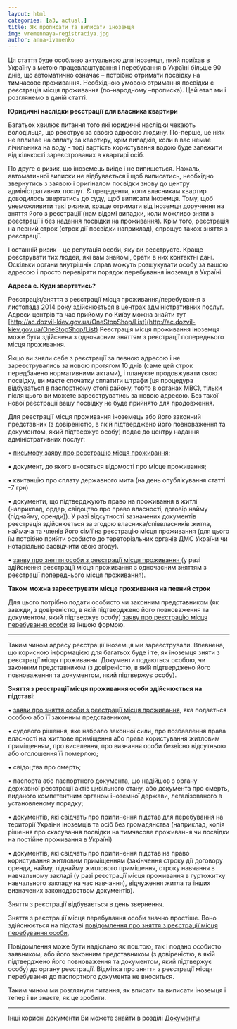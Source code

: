 ```yaml
---
layout: html
categories: [a3, actual,]
title: Як прописати та виписати іноземця
img: vremennaya-registraciya.jpg
author: anna-ivanenko
--- 
```

Ця стаття буде особливо актуальною для іноземця, який приїхав в Україну з метою працевлаштування і перебування в Україні 
більше 90 днів, що автоматично означає – потрібно отримати посвідку на тимчасове проживання. Необхідною умовою отримання посвідки є реєстрація місця проживання (по-народному –прописка). Цей етап ми і розглянемо в даній статті.

**Юридичні наслідки реєстрації для власника квартири**

Багатьох хвилює питання того які юридичні наслідки чекають володільця, що реєструє за своєю адресою людину. По-перше, це ніяк не впливає на оплату за квартиру, крім випадків, коли в вас немає лічильника на воду - тоді вартість користування водою буде залежити від кількості зареєстрованих в квартирі осіб.

По друге є ризик, що іноземець виїде і не випишеться. Нажаль, автоматичної виписки не відбувається і щоб виписатись, необхідно звернутись з заявою і оригіналом посвідки знову до центру адміністративних послуг. Є прецеденти, коли власникам квартир доводилось звертатись до суду, щоб виписати іноземця. Тому, щоб унеможливити такі ризики, краще отримати від іноземця доручення на зняття його з реєстрації (нам відомі випадки, коли можливо зняти з реєстрації і без надання посвідки на проживання). Крім того, реєстрація на певний строк (строк дії посвідки наприклад), спрощує також зняття з реєстрації.

І останній ризик - це репутація особи, яку ви реєструєте. Краще реєструвати тих людей, які вам знайомі, брати в них контактні дані. Оскільки органи внутрішніх справ можуть розшукувати особу за вашою адресою і просто перевіряти порядок перебування іноземця в Україні.

**Адреса є. Куди звертатись?**

 Реєстрація/зняття з реєстрації місця проживання/перебування з листопада 2014 року здійснюється в центрах адміністративних послуг. Адреси центрів та час прийому по Київу можна знайти тут [http://ac.dozvil-kiev.gov.ua/OneStopShop/List](http://ac.dozvil-kiev.gov.ua/OneStopShop/List) Реєстрація місця проживання іноземця може бути здійснена з одночасним зняттям з реєстрації попереднього місця проживання. 
 
 Якщо ви зняли себе з реєстрації за певною адресою і не зареєструвались за новою протягом 10 днів (саме цей строк передбачено нормативними актами), і плануєте продовжувати свою посвідку, ви маєте спочатку сплатити штрафи (ця процедура відбуваться в паспортному столі району, тобто в органах МВС), тільки після цього ви можете зареєструватись за новою адресою. Без такої нової реєстрації вашу посвідку не буде прийнято для продовження.

Для реєстрації місця проживання іноземець або його законний представник (з довіреністю, в якій підтверджено його повноваження
та документом, який підтвержує особу) подає до центру надання адміністративних 
послуг:

•	[письмову заяву про реєстрацію місця проживання](/pdf/Заява%20про%20реєстрацію%20місця%20проживаня.doc);

•	документ, до якого вносяться відомості про місце проживання;

•	квитанцію про сплату державного мита (на день опублікування статті -7 грн)

•	документи, що підтверджують право на проживання в житлі (наприклад, ордер, свідоцтво про право власності, договір найму 
(піднайму, оренди)). У разі відсутності зазначених документів реєстрація здійснюється за згодою власника/співвласників житла,
наймача та членів його сім’ї на реєстрацію місця проживання (для цього їм потрібно прийти особисто до тереторіальних органів ДМС України чи нотаріально засвідчити свою згоду). 

•	[заяву про зняття особи з реєстрації місця проживання ](/pdf/ЗАЯВА%20%20про%20зняття%20особи%20з%20реєстрації%20місця%20проживання.doc)
(у разі здійснення реєстрації місця проживання з одночасним зняттям з
реєстрації попереднього місця проживання).

**Також можна зареєструвати місце проживання на певний строк**

 Для цього потрібно подати особисто чи законним представником (як завжди, з довіреністю, в якій підтверджено його повноваження
 та документом, який підтвержує особу)	[заяву про реєстрацію місця перебування особи](/pdf/ЗАЯВА%20%20про%20реєстрацію%20місця%20перебування%20особи.doc) за іншою формою.

_______________
Таким чином адресу реєстрації іноземця ми зареєстрували. Впевнена, що корисною інформацією для багатьох буде і те, як іноземця
зняти з реєстрації місця проживання. Документи подаються особою, чи законним представником (з довіреністю, в якій підтверджено
його повноваження та документом, який підтвержує особу).

**Зняття з реєстрації місця проживання особи здійснюється на підставі:**

•	[заяви про зняття особи з реєстрації місця проживання](/pdf/ЗАЯВА%20%20про%20зняття%20особи%20з%20реєстрації%20місця%20проживання.doc), яка подається особою або її законним представником;

•	судового рішення, яке набрало законної сили, про позбавлення права власності на житлове приміщення або права користування
житловим приміщенням, про виселення, про визнання особи безвісно відсутньою або оголошення її померлою;

•	свідоцтва про смерть;

•	паспорта або паспортного документа, що надійшов з органу державної реєстрації актів цивільного стану, або документа про 
смерть, виданого компетентним органом іноземної держави, легалізованого в установленому порядку;

•	документів, які свідчать про припинення підстав для перебування на території України іноземців та осіб без громадянства 
(наприклад, копія рішення про скасування посвідки на тимчасове проживання чи посвідки на постійне проживання в Україні)

•	документів, які свідчать про припинення підстав на право користування житловим приміщенням (закінчення строку дії договору 
оренди, найму, піднайму житлового приміщення, строку навчання в навчальному закладі (у разі реєстрації місця проживання в 
гуртожитку навчального закладу на час навчання), відчуження житла та інших визначених законодавством документів).

Зняття з реєстрації відбувається в день звернення.

Зняття з реєстрації місця перебування особи значно простіше. Воно здійснюється на підставі [повідомлення про зняття з 
реєстрації місця перебування особи](/pdf/ПОВІДОМЛЕННЯ%20%20про%20зняття%20з%20реєстрації%20місця%20перебування%20особи%20.doc), 

Повідомлення може бути надіслано як поштою, так і подано особисто заявником, або його законним представником (з довіреністю,
в якій підтверджено його повноваження та документом, який підтвержує особу) до органу реєстрації. Відмітка про зняття з
реєстрації місця перебування до паспортного документа не вноситься.

Таким чином ми розглянули питання, як вписати та виписати іноземця і тепер і ви знаєте, як це зробити. 
____________________
Інші корисні документи Ви можете знайти в розділі [Документы](http://itin.com.ua/content/documents.html)
